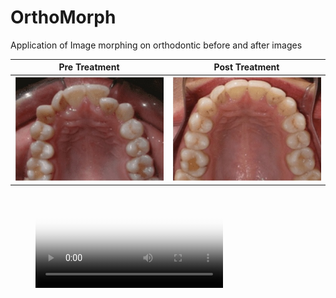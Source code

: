 # OrthoMorph
Application of Image morphing on orthodontic before and after images

Pre Treatment            |  Post Treatment
:-------------------------:|:-------------------------:
![Pre Treatment](img/ortho_init.jpg "Pre Treatment")  |  ![Post Treatment](img/ortho_fin.jpg "Post Treatment")

<figure class="video_container">
  <video controls="true" allowfullscreen="true" poster="path/to/poster_image.png">
    <source src="video/morthomorph" type="video/mp4">
  </video>
</figure>
